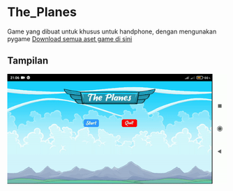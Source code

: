 # The_Planes

Game yang dibuat untuk khusus untuk handphone, dengan mengunakan pygame 
<a href="https://drive.google.com/folderview?id=1gQeUnZp3xm5VscNLRkeDmSYqnWoTzYJe" target="_blank" alt="Drive the_planes"/>Download semua aset game di sini</a> 

## Tampilan 

<p align="center">
 <img src="https://github.com/sultanbst123/The_Planes/blob/main/ezgif.com-gif-maker.gif"> 
</p>
 
